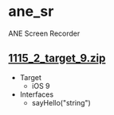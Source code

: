 # ane_sr
ANE Screen Recorder


## [1115_2_target_9.zip](1115_2_target_9.zip)
- Target
  - iOS 9
- Interfaces
  - sayHello("string")